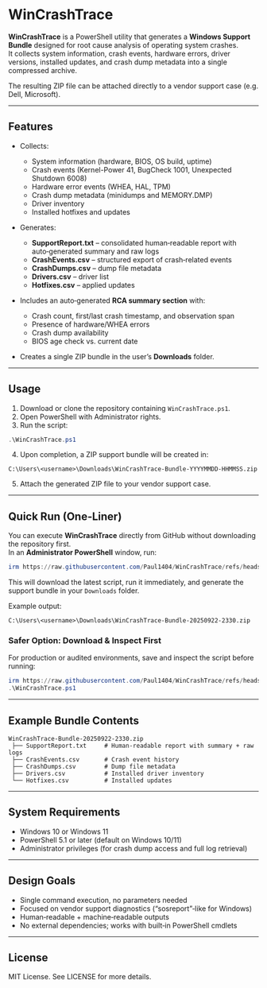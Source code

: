 # WinCrashTrace

**WinCrashTrace** is a PowerShell utility that generates a **Windows Support Bundle** designed for root cause analysis of operating system crashes.  
It collects system information, crash events, hardware errors, driver versions, installed updates, and crash dump metadata into a single compressed archive.  

The resulting ZIP file can be attached directly to a vendor support case (e.g. Dell, Microsoft).

---

## Features

- Collects:
  - System information (hardware, BIOS, OS build, uptime)  
  - Crash events (Kernel-Power 41, BugCheck 1001, Unexpected Shutdown 6008)  
  - Hardware error events (WHEA, HAL, TPM)  
  - Crash dump metadata (minidumps and MEMORY.DMP)  
  - Driver inventory  
  - Installed hotfixes and updates  

- Generates:
  - **SupportReport.txt** – consolidated human‑readable report with auto‑generated summary and raw logs  
  - **CrashEvents.csv** – structured export of crash‑related events  
  - **CrashDumps.csv** – dump file metadata  
  - **Drivers.csv** – driver list  
  - **Hotfixes.csv** – applied updates  

- Includes an auto‑generated **RCA summary section** with:
  - Crash count, first/last crash timestamp, and observation span  
  - Presence of hardware/WHEA errors  
  - Crash dump availability  
  - BIOS age check vs. current date  

- Creates a single ZIP bundle in the user’s **Downloads** folder.

---

## Usage

1. Download or clone the repository containing `WinCrashTrace.ps1`.  
2. Open PowerShell with Administrator rights.  
3. Run the script:

```powershell
.\WinCrashTrace.ps1
```

4. Upon completion, a ZIP support bundle will be created in:

```
C:\Users\<username>\Downloads\WinCrashTrace-Bundle-YYYYMMDD-HHMMSS.zip
```

5. Attach the generated ZIP file to your vendor support case.

---

## Quick Run (One‑Liner)

You can execute **WinCrashTrace** directly from GitHub without downloading the repository first.  
In an **Administrator PowerShell** window, run:

```powershell
irm https://raw.githubusercontent.com/Paul1404/WinCrashTrace/refs/heads/main/WinCrashTrace.ps1 | iex
```

This will download the latest script, run it immediately, and generate the support bundle in your `Downloads` folder.

Example output:

```
C:\Users\<username>\Downloads\WinCrashTrace-Bundle-20250922-2330.zip
```

### Safer Option: Download & Inspect First

For production or audited environments, save and inspect the script before running:

```powershell
irm https://raw.githubusercontent.com/Paul1404/WinCrashTrace/refs/heads/main/WinCrashTrace.ps1 -OutFile .\WinCrashTrace.ps1
.\WinCrashTrace.ps1
```

---

## Example Bundle Contents

```
WinCrashTrace-Bundle-20250922-2330.zip
 ├── SupportReport.txt     # Human-readable report with summary + raw logs
 ├── CrashEvents.csv       # Crash event history
 ├── CrashDumps.csv        # Dump file metadata
 ├── Drivers.csv           # Installed driver inventory
 └── Hotfixes.csv          # Installed updates
```

---

## System Requirements

- Windows 10 or Windows 11  
- PowerShell 5.1 or later (default on Windows 10/11)  
- Administrator privileges (for crash dump access and full log retrieval)  

---

## Design Goals

- Single command execution, no parameters needed  
- Focused on vendor support diagnostics (“sosreport”‑like for Windows)  
- Human‑readable + machine‑readable outputs  
- No external dependencies; works with built‑in PowerShell cmdlets  

---

## License

MIT License. See LICENSE for more details.
